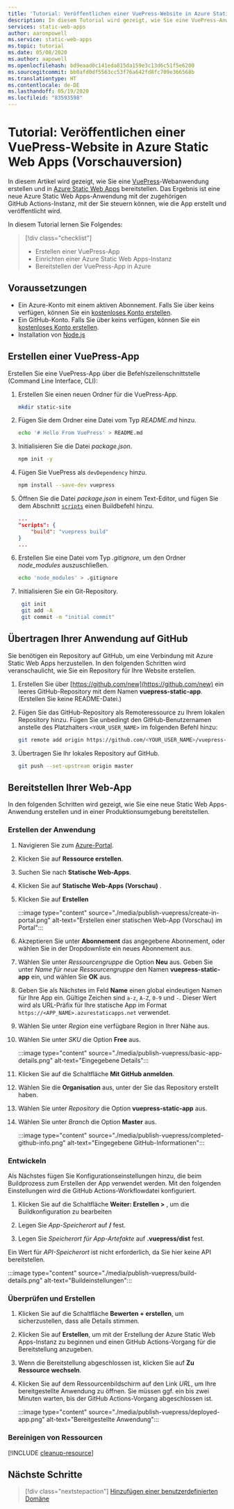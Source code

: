 ```yaml
---
title: 'Tutorial: Veröffentlichen einer VuePress-Website in Azure Static Web Apps'
description: In diesem Tutorial wird gezeigt, wie Sie eine VuePress-Anwendung in Azure Static Web Apps bereitstellen.
services: static-web-apps
author: aaronpowell
ms.service: static-web-apps
ms.topic: tutorial
ms.date: 05/08/2020
ms.author: aapowell
ms.openlocfilehash: bd9eaad0c141eda815da159e3c13d6c51f5e6200
ms.sourcegitcommit: bb0afd0df5563cc53f76a642fd8fc709e366568b
ms.translationtype: HT
ms.contentlocale: de-DE
ms.lasthandoff: 05/19/2020
ms.locfileid: "83593598"
---
```

# <a name="tutorial-publish-a-vuepress-site-to-azure-static-web-apps-preview"></a>Tutorial: Veröffentlichen einer VuePress-Website in Azure Static Web Apps (Vorschauversion)

In diesem Artikel wird gezeigt, wie Sie eine [VuePress](https://vuepress.vuejs.org/)-Webanwendung erstellen und in [Azure Static Web Apps](overview.md) bereitstellen. Das Ergebnis ist eine neue Azure Static Web Apps-Anwendung mit der zugehörigen GitHub Actions-Instanz, mit der Sie steuern können, wie die App erstellt und veröffentlicht wird.

In diesem Tutorial lernen Sie Folgendes:

> [!div class="checklist"]
>
> - Erstellen einer VuePress-App
> - Einrichten einer Azure Static Web Apps-Instanz
> - Bereitstellen der VuePress-App in Azure

## <a name="prerequisites"></a>Voraussetzungen

- Ein Azure-Konto mit einem aktiven Abonnement. Falls Sie über keins verfügen, können Sie ein [kostenloses Konto erstellen](https://azure.microsoft.com/free/).
- Ein GitHub-Konto. Falls Sie über keins verfügen, können Sie ein [kostenloses Konto erstellen](https://github.com/join).
- Installation von [Node.js](https://nodejs.org)

## <a name="create-a-vuepress-app"></a>Erstellen einer VuePress-App

Erstellen Sie eine VuePress-App über die Befehlszeilenschnittstelle (Command Line Interface, CLI):

1. Erstellen Sie einen neuen Ordner für die VuePress-App.

   ```bash
   mkdir static-site
   ```

1. Fügen Sie dem Ordner eine Datei vom Typ _README.md_ hinzu.

   ```bash
   echo '# Hello From VuePress' > README.md
   ```

1. Initialisieren Sie die Datei _package.json_.

   ```bash
   npm init -y
   ```

1. Fügen Sie VuePress als `devDependency` hinzu.

   ```bash
   npm install --save-dev vuepress
   ```

1. Öffnen Sie die Datei _package.json_ in einem Text-Editor, und fügen Sie dem Abschnitt [`scripts`](https://docs.npmjs.com/cli-commands/run-script.html) einen Buildbefehl hinzu.

   ```json
   ...
   "scripts": {
       "build": "vuepress build"
   }
   ...
   ```

1. Erstellen Sie eine Datei vom Typ _.gitignore_, um den Ordner _node\_modules_ auszuschließen.

    ```bash
    echo 'node_modules' > .gitignore
    ```

1. Initialisieren Sie ein Git-Repository.

   ```bash
    git init
    git add -A
    git commit -m "initial commit"
   ```

## <a name="push-your-application-to-github"></a>Übertragen Ihrer Anwendung auf GitHub

Sie benötigen ein Repository auf GitHub, um eine Verbindung mit Azure Static Web Apps herzustellen. In den folgenden Schritten wird veranschaulicht, wie Sie ein Repository für Ihre Website erstellen.

1. Erstellen Sie über [https://github.com/new](https://github.com/new) ein leeres GitHub-Repository mit dem Namen **vuepress-static-app**. (Erstellen Sie keine README-Datei.)

1. Fügen Sie das GitHub-Repository als Remoteressource zu Ihrem lokalen Repository hinzu. Fügen Sie unbedingt den GitHub-Benutzernamen anstelle des Platzhalters `<YOUR_USER_NAME>` im folgenden Befehl hinzu:

   ```bash
   git remote add origin https://github.com/<YOUR_USER_NAME>/vuepress-static-app
   ```

1. Übertragen Sie Ihr lokales Repository auf GitHub.

   ```bash
   git push --set-upstream origin master
   ```

## <a name="deploy-your-web-app"></a>Bereitstellen Ihrer Web-App

In den folgenden Schritten wird gezeigt, wie Sie eine neue Static Web Apps-Anwendung erstellen und in einer Produktionsumgebung bereitstellen.

### <a name="create-the-application"></a>Erstellen der Anwendung

1. Navigieren Sie zum [Azure-Portal](https://portal.azure.com).
1. Klicken Sie auf **Ressource erstellen**.
1. Suchen Sie nach **Statische Web-Apps**.
1. Klicken Sie auf **Statische Web-Apps (Vorschau)** .
1. Klicken Sie auf **Erstellen**

   :::image type="content" source="./media/publish-vuepress/create-in-portal.png" alt-text="Erstellen einer statischen Web-App (Vorschau) im Portal":::

1. Akzeptieren Sie unter **Abonnement** das angegebene Abonnement, oder wählen Sie in der Dropdownliste ein neues Abonnement aus.

1. Wählen Sie unter _Ressourcengruppe_ die Option **Neu** aus. Geben Sie unter _Name für neue Ressourcengruppe_ den Namen **vuepress-static-app** ein, und wählen Sie **OK** aus.

1. Geben Sie als Nächstes im Feld **Name** einen global eindeutigen Namen für Ihre App ein. Gültige Zeichen sind `a-z`, `A-Z`, `0-9` und `-`. Dieser Wert wird als URL-Präfix für Ihre statische App im Format `https://<APP_NAME>.azurestaticapps.net` verwendet.

1. Wählen Sie unter _Region_ eine verfügbare Region in Ihrer Nähe aus.

1. Wählen Sie unter _SKU_ die Option **Free** aus.

   :::image type="content" source="./media/publish-vuepress/basic-app-details.png" alt-text="Eingegebene Details":::

1. Klicken Sie auf die Schaltfläche **Mit GitHub anmelden**.

1. Wählen Sie die **Organisation** aus, unter der Sie das Repository erstellt haben.

1. Wählen Sie unter _Repository_ die Option **vuepress-static-app** aus.

1. Wählen Sie unter _Branch_ die Option **Master** aus.

   :::image type="content" source="./media/publish-vuepress/completed-github-info.png" alt-text="Eingegebene GitHub-Informationen":::

### <a name="build"></a>Entwickeln

Als Nächstes fügen Sie Konfigurationseinstellungen hinzu, die beim Buildprozess zum Erstellen der App verwendet werden. Mit den folgenden Einstellungen wird die GitHub Actions-Workflowdatei konfiguriert.

1. Klicken Sie auf die Schaltfläche **Weiter: Erstellen >** , um die Buildkonfiguration zu bearbeiten

1. Legen Sie _App-Speicherort_ auf **/** fest.

1. Legen Sie _Speicherort für App-Artefakte_ auf **.vuepress/dist** fest.

Ein Wert für _API-Speicherort_ ist nicht erforderlich, da Sie hier keine API bereitstellen.

   :::image type="content" source="./media/publish-vuepress/build-details.png" alt-text="Buildeinstellungen":::

### <a name="review-and-create"></a>Überprüfen und Erstellen

1. Klicken Sie auf die Schaltfläche **Bewerten + erstellen**, um sicherzustellen, dass alle Details stimmen.

1. Klicken Sie auf **Erstellen**, um mit der Erstellung der Azure Static Web Apps-Instanz zu beginnen und einen GitHub Actions-Vorgang für die Bereitstellung anzugeben.

1. Wenn die Bereitstellung abgeschlossen ist, klicken Sie auf **Zu Ressource wechseln**.

1. Klicken Sie auf dem Ressourcenbildschirm auf den Link _URL_, um Ihre bereitgestellte Anwendung zu öffnen. Sie müssen ggf. ein bis zwei Minuten warten, bis der GitHub Actions-Vorgang abgeschlossen ist.

   :::image type="content" source="./media/publish-vuepress/deployed-app.png" alt-text="Bereitgestellte Anwendung":::

### <a name="clean-up-resources"></a>Bereinigen von Ressourcen

[!INCLUDE [cleanup-resource](../../includes/static-web-apps-cleanup-resource.md)]

## <a name="next-steps"></a>Nächste Schritte

> [!div class="nextstepaction"]
> [Hinzufügen einer benutzerdefinierten Domäne](custom-domain.md)
